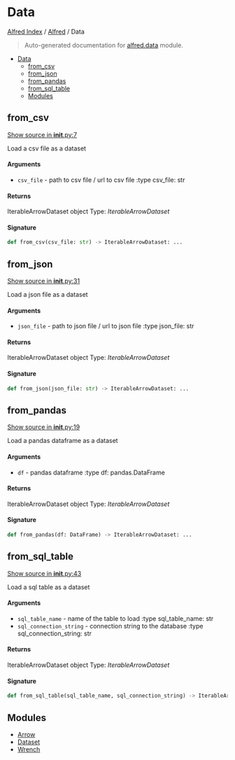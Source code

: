 # Data

[Alfred Index](../../README.md#alfred-index) / [Alfred](../index.md#alfred) / Data

> Auto-generated documentation for [alfred.data](../../../alfred/data/__init__.py) module.

- [Data](#data)
  - [from_csv](#from_csv)
  - [from_json](#from_json)
  - [from_pandas](#from_pandas)
  - [from_sql_table](#from_sql_table)
  - [Modules](#modules)

## from_csv

[Show source in __init__.py:7](../../../alfred/data/__init__.py#L7)

Load a csv file as a dataset

#### Arguments

- `csv_file` - path to csv file / url to csv file
:type csv_file: str

#### Returns

IterableArrowDataset object
Type: *IterableArrowDataset*

#### Signature

```python
def from_csv(csv_file: str) -> IterableArrowDataset: ...
```



## from_json

[Show source in __init__.py:31](../../../alfred/data/__init__.py#L31)

Load a json file as a dataset

#### Arguments

- `json_file` - path to json file / url to json file
:type json_file: str

#### Returns

IterableArrowDataset object
Type: *IterableArrowDataset*

#### Signature

```python
def from_json(json_file: str) -> IterableArrowDataset: ...
```



## from_pandas

[Show source in __init__.py:19](../../../alfred/data/__init__.py#L19)

Load a pandas dataframe as a dataset

#### Arguments

- `df` - pandas dataframe
:type df: pandas.DataFrame

#### Returns

IterableArrowDataset object
Type: *IterableArrowDataset*

#### Signature

```python
def from_pandas(df: DataFrame) -> IterableArrowDataset: ...
```



## from_sql_table

[Show source in __init__.py:43](../../../alfred/data/__init__.py#L43)

Load a sql table as a dataset

#### Arguments

- `sql_table_name` - name of the table to load
:type sql_table_name: str
- `sql_connection_string` - connection string to the database
:type sql_connection_string: str

#### Returns

IterableArrowDataset object
Type: *IterableArrowDataset*

#### Signature

```python
def from_sql_table(sql_table_name, sql_connection_string) -> IterableArrowDataset: ...
```



## Modules

- [Arrow](./arrow.md)
- [Dataset](./dataset.md)
- [Wrench](./wrench.md)